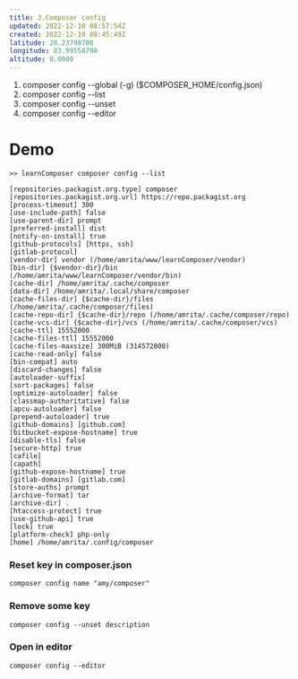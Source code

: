 ```yaml
---
title: 3.Composer config
updated: 2022-12-10 08:57:54Z
created: 2022-12-10 08:45:49Z
latitude: 28.23798700
longitude: 83.99558790
altitude: 0.0000
---
```


1. composer config --global (-g) ($COMPOSER_HOME/config.json)
2. composer config --list
3. composer config --unset
4. composer config --editor

# Demo
 `>> learnComposer composer config --list`
```
[repositories.packagist.org.type] composer
[repositories.packagist.org.url] https://repo.packagist.org
[process-timeout] 300
[use-include-path] false
[use-parent-dir] prompt
[preferred-install] dist
[notify-on-install] true
[github-protocols] [https, ssh]
[gitlab-protocol] 
[vendor-dir] vendor (/home/amrita/www/learnComposer/vendor)
[bin-dir] {$vendor-dir}/bin (/home/amrita/www/learnComposer/vendor/bin)
[cache-dir] /home/amrita/.cache/composer
[data-dir] /home/amrita/.local/share/composer
[cache-files-dir] {$cache-dir}/files (/home/amrita/.cache/composer/files)
[cache-repo-dir] {$cache-dir}/repo (/home/amrita/.cache/composer/repo)
[cache-vcs-dir] {$cache-dir}/vcs (/home/amrita/.cache/composer/vcs)
[cache-ttl] 15552000
[cache-files-ttl] 15552000
[cache-files-maxsize] 300MiB (314572800)
[cache-read-only] false
[bin-compat] auto
[discard-changes] false
[autoloader-suffix] 
[sort-packages] false
[optimize-autoloader] false
[classmap-authoritative] false
[apcu-autoloader] false
[prepend-autoloader] true
[github-domains] [github.com]
[bitbucket-expose-hostname] true
[disable-tls] false
[secure-http] true
[cafile] 
[capath] 
[github-expose-hostname] true
[gitlab-domains] [gitlab.com]
[store-auths] prompt
[archive-format] tar
[archive-dir] .
[htaccess-protect] true
[use-github-api] true
[lock] true
[platform-check] php-only
[home] /home/amrita/.config/composer

```

### Reset key in composer.json
`composer config name "amy/composer"`

### Remove some key
`composer config --unset description`

### Open in editor
`composer config --editor`